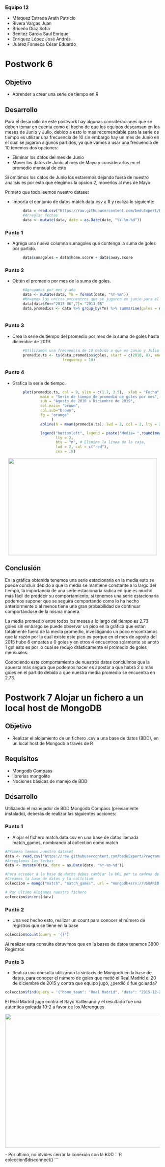 ### Equipo 12  
- Márquez Estrada Arath Patricio  
- Rivera Vargas Juan  
- Briceño Díaz Sofía  
- Benitez Garcia Saul Enrique  
- Enríquez López José Andrés  
- Juárez Fonseca César Eduardo

# Postwork 6
  
## Objetivo
- Aprender a crear una serie de tiempo en R

## Desarrollo
Para el desarrollo de este postwork hay algunas consideraciones que se deben tomar en cuenta como el hecho de que los equipos descansan 
en los meses de Junio y Julio, debido a esto lo mas recomendable para la serie de tiempo es utilizar una frecuencia de 10 
sin embargo hay un mes de Junio en el cual se jugaron algunos partidos, ya que vamos a usar una frecuencia de 10 tenemos dos opciones:
- Eliminar los datos del mes de Junio 
- Mover los datos de Junio al mes de Mayo y considerarlos en el promedio mensual de este

Si omitimos los datos de Junio los estaremos dejando fuera de nuestro analisis es por esto que elegimos la opcion 2, moverlos al mes de Mayo

Primero que todo leemos nuestro dataset
- Importa el conjunto de datos match.data.csv a R y realiza lo siguiente:
```R 
        data = read.csv("https://raw.githubusercontent.com/beduExpert/Programacion-R-Santander-2021/main/Sesion-06/Postwork/match.data.csv")
        #Arreglar fechas
        data <- mutate(data, date = as.Date(date, "%Y-%m-%d"))
```
### Punto 1
- Agrega una nueva columna sumagoles que contenga la suma de goles por partido.
```R 
        data$sumagoles = data$home.score + data$away.score
```
### Punto 2
- Obtén el promedio por mes de la suma de goles.
```R 
        #Agrupamos por mes y año
        data <- mutate(data, Ym = format(date, "%Y-%m"))
        #Movemos los unicos encuentros que se jugaron en junio para el mes de mayo anterior
        data[data$Ym=="2013-06",7]<-"2013-05"
        data.promedios <- data %>% group_by(Ym) %>% summarise(goles = mean(sumagoles))
   
```
### Punto 3
- Crea la serie de tiempo del promedio por mes de la suma de goles hasta diciembre de 2019.
```R 
        #Utilizamos una frecuencia de 10 debido a que en Junio y Julio no hay partidos
        promedio.ts <- ts(data.promedios$goles, start = c(2010, 8), end = c(2019, 9), # Hasta diciembre de 2019
                          frequency = 10)
```
### Punto 4
- Grafica la serie de tiempo.
```R 
        plot(promedio.ts, col = 9, ylim = c(1.7, 3.5),  xlab = "Fecha",ylab = "Goles promedio",
                main = "Serie de tiempo de promedio de goles por mes",
                sub = "Agosto de 2010 a Diciembre de 2019",
                col.main= "brown",
                col.sub="brown",
                fg = "orange"
                     )
                abline(h = mean(promedio.ts), lwd = 2, col = 2, lty = 2)

                legend("bottomleft", legend = paste("Media= ",round(mean(promedio.ts),digits=2)),
                       lty = 2,
                       bty = "n", # Elimina la línea de la caja,
                       lwd = 2, col = c("red"),
                       cex = .8)
```
<p align="center">
<img src="imágenes/Series de tiempo.png"  align="center" height="315" width="484">
</p>

## Conclusión
En la gráfica obtenida tenemos una serie estacionaria en la media esto se puede concluir debido a que la media se mantiene constante a lo largo del tiempo, la importancia de una serie estacionaria radica en que es mucho más fácil de predecir su comportamiento, si tenemos una serie estacionaria podemos suponer que se seguirá comportando como lo ha hecho anteriormente o al menos tiene una gran probabilidad de continuar comportándose de la misma manera.

La media promedio entre todos los meses a lo largo del tiempo es 2.73 goles sin embargo se puede observar un pico en la gráfica que están totalmente fuera de la media promedio, investigando un poco encontramos que la razón por la cual existe este pico es porque en el mes de agosto del 2015 hubo 6 empates a 0 goles y en otros 4 encuentros solamente se anotó 1 gol esto es por lo cual se redujo drásticamente el promedio de goles mensuales.

Conociendo este comportamiento de nuestros datos concluimos que la apuesta más segura que podemos hacer es apostar a que habrá 2 o más goles en el partido debido a que nuestra media promedio se encuentra en 2.73.


# Postwork 7 Alojar un fichero a un local host de MongoDB
  
## Objetivo
- Realizar el alojamiento de un fichero .csv a una base de datos (BDD), en un local host de Mongodb a través de R

## Requisitos
- Mongodb Compass
- librerías mongolite
- Nociones básicas de manejo de BDD

## Desarrollo
Utilizando el manejador de BDD Mongodb Compass (previamente instalado), deberás de realizar las siguientes acciones:
### Punto 1
- Alojar el fichero match.data.csv en una base de datos llamada match_games, nombrando al collection como match
```R 
#Primero leemos nuestro dataset
data <- read.csv("https://raw.githubusercontent.com/beduExpert/Programacion-R-Santander-2021/main/Sesion-07/Postwork/match.data.csv")
#Arreglamos las fechas
data <- mutate(data, date = as.Date(date, "%Y-%m-%d"))

#Para acceder a la base de datos debes cambiar la URL por tu cadena de conexión
#Creamos la base de datos y la collction
coleccion = mongo("match", "match_games", url = "mongodb+srv://USUARIO:CONTRASE?A-@cluster0.lku93.mongodb.net/test")

# Por último Alojamos nuestro fichero
coleccion$insert(data)
```


### Punto 2
- Una vez hecho esto, realizar un count para conocer el número de registros que se tiene en la base
```R 
coleccion$count(query = '{}')
```
Al realizar esta consulta obtuvimos que en la bases de datos tenemos 3800 Registros
### Punto 3
- Realiza una consulta utilizando la sintaxis de Mongodb en la base de datos, para conocer el número de goles que metió el Real Madrid el 20 de diciembre de 2015 y contra que equipo jugó, ¿perdió ó fue goleada?
```R 
coleccion$find(query = '{"home_team": "Real Madrid", "date": "2015-12-20"}' )
```
El Real Madrid jugó contra el Rayo Valllecano y el resultado fue una autentica goleada 10-2 a favor de los Merengues

<p align="center">
<img src="imágenes/Madrid_Rayo.JPG"  align="center" height="434" width="776">
</p>
- Por último, no olvides cerrar la conexión con la BDD
```R 
coleccion$disconnect()
```
